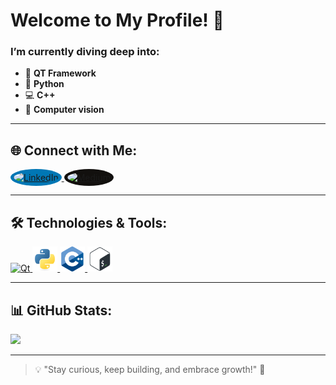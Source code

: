 # Welcome to My Profile! 👋

### I’m currently diving deep into:
- 🌟 **QT Framework**
- 🐍 **Python**
- 💻 **C++**
- 🤖 **Computer vision**

---

## 🌐 Connect with Me:
<p align="left">
  <a href="https://linkedin.com/in/mtm-x" target="_blank" rel="noreferrer">
    <img src="https://cdn.jsdelivr.net/npm/simple-icons@v3/icons/linkedin.svg" alt="LinkedIn" width="40" height="40" style="background-color:#0077B5; padding:5px; border-radius:50%;"/>
  </a> 
  <a href="https://medium.com/@mtm-x" target="_blank" rel="noreferrer">
    <img src="https://cdn.jsdelivr.net/npm/simple-icons@v3/icons/medium.svg" alt="Medium" width="40" height="40" style="background-color:#12100E; padding:5px; border-radius:50%;"/>
  </a>
</p>

---

## 🛠️ Technologies & Tools:
<p align="left"> 
  <a href="https://www.qt.io/" target="_blank" rel="noreferrer"> 
    <img src="https://upload.wikimedia.org/wikipedia/commons/0/0b/Qt_logo_2016.svg" alt="Qt" width="40" height="40"/> 
  </a> 
  <a href="https://www.python.org" target="_blank" rel="noreferrer"> 
    <img src="https://raw.githubusercontent.com/devicons/devicon/master/icons/python/python-original.svg" alt="Python" width="40" height="40"/> 
  </a>
  <a href="https://www.w3schools.com/cpp/" target="_blank" rel="noreferrer"> 
    <img src="https://raw.githubusercontent.com/devicons/devicon/master/icons/cplusplus/cplusplus-original.svg" alt="C++" width="40" height="40"/> 
  </a>
  <a href="https://www.gnu.org/software/bash/" target="_blank" rel="noreferrer"> 
    <img src="https://raw.githubusercontent.com/devicons/devicon/master/icons/bash/bash-original.svg" alt="Bash Script" width="40" height="40"/> 
  </a>
</p>

---

## 📊 GitHub Stats:
![](https://github-readme-stats.vercel.app/api/top-langs/?username=mtm-x&theme=dark&hide_border=false&include_all_commits=false&count_private=false&layout=compact)

---

> 💡 "Stay curious, keep building, and embrace growth!" 🚀
